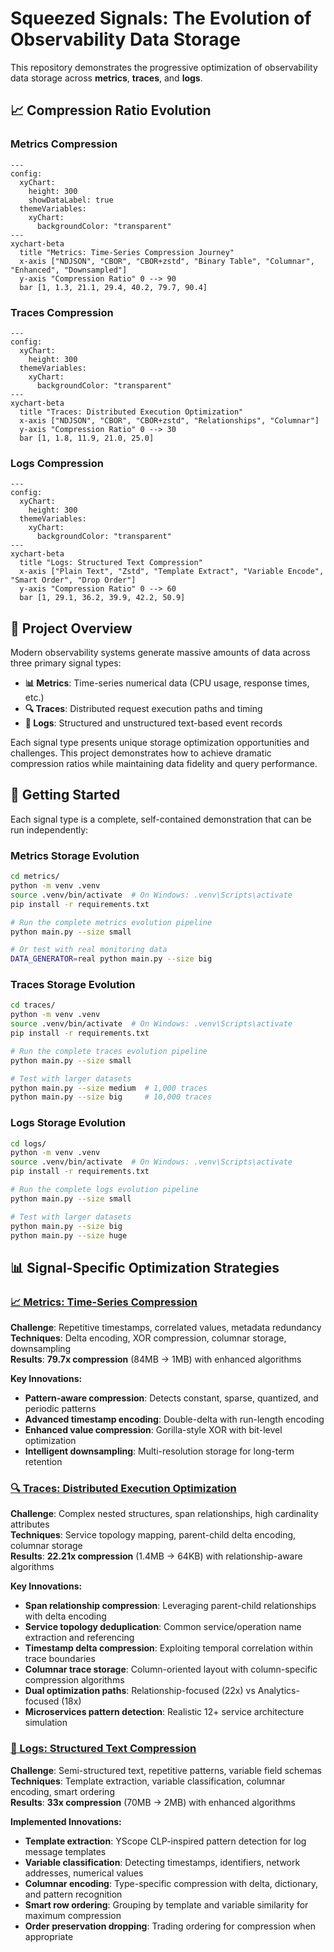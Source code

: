 # Squeezed Signals: The Evolution of Observability Data Storage

This repository demonstrates the progressive optimization of observability data storage across **metrics**, **traces**, and **logs**.

## 📈 Compression Ratio Evolution

### Metrics Compression
```mermaid
---
config:
  xyChart:
    height: 300
    showDataLabel: true
  themeVariables:
    xyChart:
      backgroundColor: "transparent"
---
xychart-beta
  title "Metrics: Time-Series Compression Journey"
  x-axis ["NDJSON", "CBOR", "CBOR+zstd", "Binary Table", "Columnar", "Enhanced", "Downsampled"]
  y-axis "Compression Ratio" 0 --> 90
  bar [1, 1.3, 21.1, 29.4, 40.2, 79.7, 90.4]
```

### Traces Compression
```mermaid
---
config:
  xyChart:
    height: 300
  themeVariables:
    xyChart:
      backgroundColor: "transparent"
---
xychart-beta
  title "Traces: Distributed Execution Optimization"
  x-axis ["NDJSON", "CBOR", "CBOR+zstd", "Relationships", "Columnar"]
  y-axis "Compression Ratio" 0 --> 30
  bar [1, 1.8, 11.9, 21.0, 25.0]
```

### Logs Compression
```mermaid
---
config:
  xyChart:
    height: 300
  themeVariables:
    xyChart:
      backgroundColor: "transparent"
---
xychart-beta
  title "Logs: Structured Text Compression"
  x-axis ["Plain Text", "Zstd", "Template Extract", "Variable Encode", "Smart Order", "Drop Order"]
  y-axis "Compression Ratio" 0 --> 60
  bar [1, 29.1, 36.2, 39.9, 42.2, 50.9]
```

## 🎯 Project Overview

Modern observability systems generate massive amounts of data across three primary signal types:

- **📊 Metrics**: Time-series numerical data (CPU usage, response times, etc.)
- **🔍 Traces**: Distributed request execution paths and timing
- **📝 Logs**: Structured and unstructured text-based event records

Each signal type presents unique storage optimization opportunities and challenges. This project demonstrates how to achieve dramatic compression ratios while maintaining data fidelity and query performance.

## 🚀 Getting Started

Each signal type is a complete, self-contained demonstration that can be run independently:

### Metrics Storage Evolution

```bash
cd metrics/
python -m venv .venv
source .venv/bin/activate  # On Windows: .venv\Scripts\activate
pip install -r requirements.txt

# Run the complete metrics evolution pipeline
python main.py --size small

# Or test with real monitoring data
DATA_GENERATOR=real python main.py --size big
```

### Traces Storage Evolution

```bash
cd traces/
python -m venv .venv
source .venv/bin/activate  # On Windows: .venv\Scripts\activate
pip install -r requirements.txt

# Run the complete traces evolution pipeline
python main.py --size small

# Test with larger datasets
python main.py --size medium  # 1,000 traces
python main.py --size big     # 10,000 traces
```

### Logs Storage Evolution

```bash
cd logs/
python -m venv .venv
source .venv/bin/activate  # On Windows: .venv\Scripts\activate
pip install -r requirements.txt

# Run the complete logs evolution pipeline
python main.py --size small

# Test with larger datasets
python main.py --size big
python main.py --size huge
```

## 📊 Signal-Specific Optimization Strategies

### [📈 Metrics: Time-Series Compression](./metrics/docs/README.md)
**Challenge**: Repetitive timestamps, correlated values, metadata redundancy  
**Techniques**: Delta encoding, XOR compression, columnar storage, downsampling  
**Results**: **79.7x compression** (84MB → 1MB) with enhanced algorithms

**Key Innovations:**
- **Pattern-aware compression**: Detects constant, sparse, quantized, and periodic patterns
- **Advanced timestamp encoding**: Double-delta with run-length encoding
- **Enhanced value compression**: Gorilla-style XOR with bit-level optimization
- **Intelligent downsampling**: Multi-resolution storage for long-term retention

### [🔍 Traces: Distributed Execution Optimization](./traces/docs/README.md)
**Challenge**: Complex nested structures, span relationships, high cardinality attributes  
**Techniques**: Service topology mapping, parent-child delta encoding, columnar storage  
**Results**: **22.21x compression** (1.4MB → 64KB) with relationship-aware algorithms

**Key Innovations:**
- **Span relationship compression**: Leveraging parent-child relationships with delta encoding
- **Service topology deduplication**: Common service/operation name extraction and referencing
- **Timestamp delta compression**: Exploiting temporal correlation within trace boundaries
- **Columnar trace storage**: Column-oriented layout with column-specific compression algorithms
- **Dual optimization paths**: Relationship-focused (22x) vs Analytics-focused (18x)
- **Microservices pattern detection**: Realistic 12+ service architecture simulation

### [📝 Logs: Structured Text Compression](./logs/docs/README.md)
**Challenge**: Semi-structured text, repetitive patterns, variable field schemas  
**Techniques**: Template extraction, variable classification, columnar encoding, smart ordering  
**Results**: **33x compression** (70MB → 2MB) with enhanced algorithms

**Implemented Innovations:**
- **Template extraction**: YScope CLP-inspired pattern detection for log message templates
- **Variable classification**: Detecting timestamps, identifiers, network addresses, numerical values
- **Columnar encoding**: Type-specific compression with delta, dictionary, and pattern recognition
- **Smart row ordering**: Grouping by template and variable similarity for maximum compression
- **Order preservation dropping**: Trading ordering for compression when appropriate
